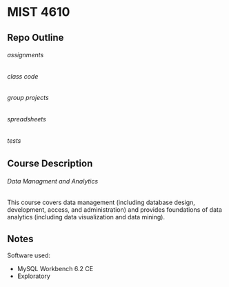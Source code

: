 # MIST 4610
## Repo Outline
###### assignments
###### class code
###### group projects
###### spreadsheets
###### tests
## Course Description
###### Data Managment and Analytics
This course covers data management (including database design, development, access, and administration) and provides foundations of data analytics (including data visualization and data mining).

## Notes
Software used:
* MySQL Workbench 6.2 CE
* Exploratory
